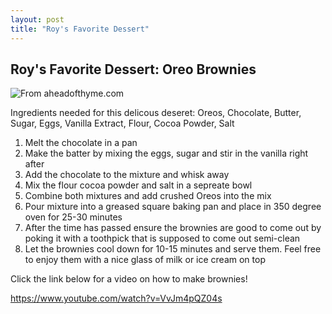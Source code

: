 ```yaml
---
layout: post
title: "Roy's Favorite Dessert"
---
```



## Roy's Favorite Dessert: Oreo Brownies
![From aheadofthyme.com](https://www.aheadofthyme.com/wp-content/uploads/2023/01/oreo-brownies-13.jpg "Oreo Brownies")

Ingredients needed for this delicous deseret: Oreos, Chocolate, Butter, Sugar, Eggs, Vanilla Extract, Flour, Cocoa Powder, Salt

1. Melt the chocolate in a pan
2. Make the batter by mixing the eggs, sugar and stir in the vanilla right after
3. Add the chocolate to the mixture and whisk away
4. Mix the flour cocoa powder and salt in a sepreate bowl
5. Combine both mixtures and add crushed Oreos into the mix
6. Pour mixture into a greased square baking pan and place in 350 degree oven for 25-30 minutes
7. After the time has passed ensure the brownies are good to come out by poking it with a toothpick that is supposed to come out semi-clean
8. Let the brownies cool down for 10-15 minutes and serve them. Feel free to enjoy them with a nice glass of milk or ice cream on top

Click the link below for a video on how to make brownies!

https://www.youtube.com/watch?v=VvJm4pQZ04s


